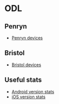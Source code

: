 # ODL

## Penryn

- [Penryn devices](penryn-devices.md#devices)

## Bristol

- [Bristol devices](bristol-devices.md#devices)


## Useful stats

 - [Android version stats](https://en.wikipedia.org/wiki/Android_version_history#/media/File:Android_historical_version_distribution_-_vector.svg)
 - [iOS version stats](https://david-smith.org/iosversionstats/)
